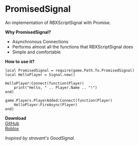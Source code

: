 # PromisedSignal
An implementation of RBXScriptSignal with Promise.

**Why PromisedSignal?**
* Asynchronous Connections
* Performs almost all the functions that RBXScriptSignal does
* Simple and comfortable

**How to use it?**
```luau
local PromisedSignal = require(game.Path.To.PromisedSignal)
local HelloPlayer = Signal.new()

HelloPlayer:Connect(function(Player)
    print("Hello, " .. Player.Name .. "!")
end)

game.Players.PlayerAdded:Connect(function(Player)
    HelloPlayer:FireAsync(Player)
end)
```

**Download**\
[GitHub](https://github.com/realbxnnie/PromisedSignal/releases)\
[Roblox](https://create.roblox.com/store/asset/74983621869370)


_Inspired by stravant's GoodSignal._

